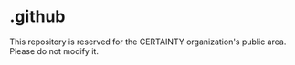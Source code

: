 # .github

This repository is reserved for the CERTAINTY organization's public area. Please do not modify it.
